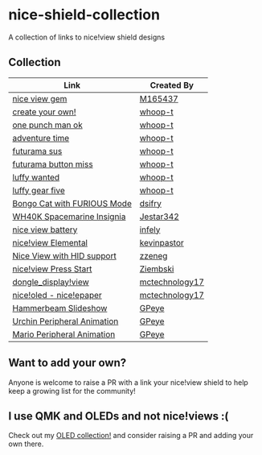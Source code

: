 # nice-shield-collection
A collection of links to nice!view shield designs

## Collection
| Link     | Created By |
| -------- | ------- |
| [nice view gem](https://github.com/M165437/nice-view-gem)    | [M165437](https://github.com/M165437)  |
| [create your own!](https://github.com/whoop-t/nice-shield-base)  | [whoop-t](https://github.com/whoop-t)    |
| [one punch man ok](https://github.com/whoop-t/nice-one-punch-ok)  | [whoop-t](https://github.com/whoop-t)    |
| [adventure time](https://github.com/whoop-t/nice-adventure-time) | [whoop-t](https://github.com/whoop-t)     |
| [futurama sus](https://github.com/whoop-t/nice-futurama-sus)    | [whoop-t](https://github.com/whoop-t)    |
| [futurama button miss](https://github.com/whoop-t/nice-fry-button-miss)    | [whoop-t](https://github.com/whoop-t)    |
| [luffy wanted](https://github.com/whoop-t/nice-luffy-wanted)    | [whoop-t](https://github.com/whoop-t)   |
| [luffy gear five](https://github.com/whoop-t/nice-luffy-gear-five)    | [whoop-t](https://github.com/whoop-t)   |
| [Bongo Cat with FURIOUS Mode](https://github.com/dsifry/nice-view-mod) | [dsifry](https://github.com/dsifry)  |
| [WH40K Spacemarine Insignia](https://github.com/Jestar342/nice-view-spacemarine) | [Jestar342](https://github.com/Jestar342)  |
| [nice view battery](https://github.com/infely/nice-view-battery)    | [infely](https://github.com/infely)  |
| [nice!view Elemental](https://github.com/kevinpastor/nice-view-elemental)    | [kevinpastor](https://github.com/kevinpastor)  |
| [Nice View with HID support](https://github.com/zzeneg/zmk-nice-view-hid)    | [zzeneg](https://github.com/zzeneg)  |
| [nice!view Press Start](https://github.com/Ziembski/nice-view-press-start)    | [Ziembski](https://github.com/Ziembski)  |
| [dongle_display!view](https://github.com/mctechnology17/zmk-dongle-display-view)    | [mctechnology17](https://github.com/mctechnology17)  |
| [nice!oled - nice!epaper](https://github.com/mctechnology17/zmk-nice-oled)    | [mctechnology17](https://github.com/mctechnology17)  |
| [Hammerbeam Slideshow](https://github.com/GPeye/hammerbeam-slideshow)    | [GPeye](https://github.com/GPeye)  |
| [Urchin Peripheral Animation](https://github.com/GPeye/urchin-peripheral-animation)    | [GPeye](https://github.com/GPeye)  |
| [Mario Peripheral Animation](https://github.com/GPeye/mario-peripheral-animation)    | [GPeye](https://github.com/GPeye)  |

## Want to add your own?
Anyone is welcome to raise a PR with a link your nice!view shield to help keep a growing list for the community!

## I use QMK and OLEDs and not nice!views :(
Check out my [OLED collection!](https://github.com/whoop-t/qmk-oled-collection) and consider raising a PR and adding your own there.
